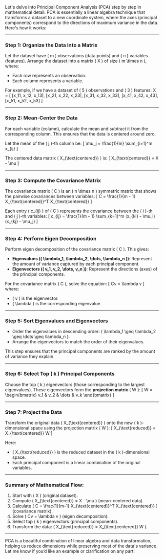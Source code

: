 Let's delve into Principal Component Analysis (PCA) step by step in mathematical detail. PCA is essentially a linear algebra technique that transforms a dataset to a new coordinate system, where the axes (principal components) correspond to the directions of maximum variance in the data. Here's how it works:

---

### Step 1: Organize the Data into a Matrix
Let the dataset have \( m \) observations (data points) and \( n \) variables (features). Arrange the dataset into a matrix \( X \) of size \( m \times n \), where:
- Each row represents an observation.
- Each column represents a variable.

For example, if we have a dataset of \( 5 \) observations and \( 3 \) features:
X = [
  [x_11, x_12, x_13],
  [x_21, x_22, x_23],
  [x_31, x_32, x_33],
  [x_41, x_42, x_43],
  [x_51, x_52, x_53]
]


---

### Step 2: Mean-Center the Data
For each variable (column), calculate the mean and subtract it from the corresponding column. This ensures that the data is centered around zero.

Let the mean of the \( j \)-th column be:
\[
\mu_j = \frac{1}{m} \sum_{i=1}^m x_{ij}
\]

The centered data matrix \( X_{\text{centered}} \) is:
\[
X_{\text{centered}} = X - \mu
\]

---

### Step 3: Compute the Covariance Matrix
The covariance matrix \( C \) is an \( n \times n \) symmetric matrix that shows the pairwise covariances between variables:
\[
C = \frac{1}{m - 1} X_{\text{centered}}^T X_{\text{centered}}
\]

Each entry \( c_{ij} \) of \( C \) represents the covariance between the \( i \)-th and \( j \)-th variables:
\[
c_{ij} = \frac{1}{m - 1} \sum_{k=1}^m (x_{ki} - \mu_i)(x_{kj} - \mu_j)
\]

---

### Step 4: Perform Eigen Decomposition
Perform eigen decomposition of the covariance matrix \( C \). This gives:
- **Eigenvalues (\( \lambda_1, \lambda_2, \dots, \lambda_n \))**: Represent the amount of variance captured by each principal component.
- **Eigenvectors (\( v_1, v_2, \dots, v_n \))**: Represent the directions (axes) of the principal components.

For the covariance matrix \( C \), solve the equation:
\[
Cv = \lambda v
\]
where:
- \( v \) is the eigenvector.
- \( \lambda \) is the corresponding eigenvalue.

---

### Step 5: Sort Eigenvalues and Eigenvectors
- Order the eigenvalues in descending order: \( \lambda_1 \geq \lambda_2 \geq \dots \geq \lambda_n \).
- Arrange the eigenvectors to match the order of their eigenvalues.

This step ensures that the principal components are ranked by the amount of variance they explain.

---

### Step 6: Select Top \( k \) Principal Components
Choose the top \( k \) eigenvectors (those corresponding to the largest eigenvalues). These eigenvectors form the **projection matrix** \( W \):
\[
W = \begin{bmatrix}
v_1 & v_2 & \dots & v_k
\end{bmatrix}
\]

---

### Step 7: Project the Data
Transform the original data \( X_{\text{centered}} \) onto the new \( k \)-dimensional space using the projection matrix \( W \):
\[
X_{\text{reduced}} = X_{\text{centered}} W
\]

Here:
- \( X_{\text{reduced}} \) is the reduced dataset in the \( k \)-dimensional space.
- Each principal component is a linear combination of the original variables.

---

### Summary of Mathematical Flow:
1. Start with \( X \) (original dataset).
2. Compute \( X_{\text{centered}} = X - \mu \) (mean-centered data).
3. Calculate \( C = \frac{1}{m-1} X_{\text{centered}}^T X_{\text{centered}} \) (covariance matrix).
4. Solve \( Cv = \lambda v \) (eigen decomposition).
5. Select top \( k \) eigenvectors (principal components).
6. Transform the data: \( X_{\text{reduced}} = X_{\text{centered}} W \).

---

PCA is a beautiful combination of linear algebra and data transformation, helping us reduce dimensions while preserving most of the data's variance. Let me know if you’d like an example or clarification on any part!
